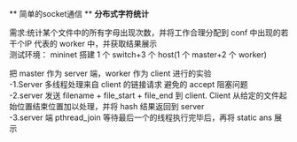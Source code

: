 **  简单的socket通信 **
**分布式字符统计** 

需求:统计某个文件中的所有字母出现次数，并将工作合理分配到 conf 中出现的若干个IP 代表的 worker 中，并获取结果展示   
测试环境： mininet 搭建 1 个 switch+3 个 host(1 个 master+2 个 worker)   

把 master 作为 server 端，worker 作为 client 进行的实验  
-1.Server 多线程处理来自 client 的链接请求 避免的 accept 阻塞问题   
-2.server 发送 filename + file_start + file_end 到 client. Client 从给定的文件起始位置结束位置加以处理，并将 hash 结果返回到 server   
-3.server 端 pthread_join 等待最后一个的线程执行完毕后，再将 static ans 展示  